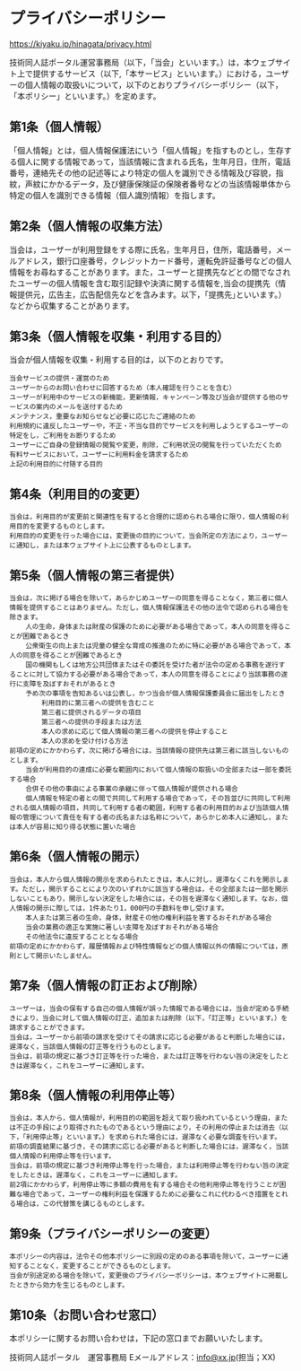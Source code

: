 # プライバシーポリシー

https://kiyaku.jp/hinagata/privacy.html

技術同人誌ポータル運営事務局（以下，「当会」といいます。）は，本ウェブサイト上で提供するサービス（以下,「本サービス」といいます。）における，ユーザーの個人情報の取扱いについて，以下のとおりプライバシーポリシー（以下，「本ポリシー」といいます。）を定めます。

## 第1条（個人情報）

「個人情報」とは，個人情報保護法にいう「個人情報」を指すものとし，生存する個人に関する情報であって，当該情報に含まれる氏名，生年月日，住所，電話番号，連絡先その他の記述等により特定の個人を識別できる情報及び容貌，指紋，声紋にかかるデータ，及び健康保険証の保険者番号などの当該情報単体から特定の個人を識別できる情報（個人識別情報）を指します。

## 第2条（個人情報の収集方法）

当会は，ユーザーが利用登録をする際に氏名，生年月日，住所，電話番号，メールアドレス，銀行口座番号，クレジットカード番号，運転免許証番号などの個人情報をお尋ねすることがあります。また，ユーザーと提携先などとの間でなされたユーザーの個人情報を含む取引記録や決済に関する情報を,当会の提携先（情報提供元，広告主，広告配信先などを含みます。以下，｢提携先｣といいます。）などから収集することがあります。

## 第3条（個人情報を収集・利用する目的）

当会が個人情報を収集・利用する目的は，以下のとおりです。

    当会サービスの提供・運営のため
    ユーザーからのお問い合わせに回答するため（本人確認を行うことを含む）
    ユーザーが利用中のサービスの新機能，更新情報，キャンペーン等及び当会が提供する他のサービスの案内のメールを送付するため
    メンテナンス，重要なお知らせなど必要に応じたご連絡のため
    利用規約に違反したユーザーや，不正・不当な目的でサービスを利用しようとするユーザーの特定をし，ご利用をお断りするため
    ユーザーにご自身の登録情報の閲覧や変更，削除，ご利用状況の閲覧を行っていただくため
    有料サービスにおいて，ユーザーに利用料金を請求するため
    上記の利用目的に付随する目的

## 第4条（利用目的の変更）

    当会は，利用目的が変更前と関連性を有すると合理的に認められる場合に限り，個人情報の利用目的を変更するものとします。
    利用目的の変更を行った場合には，変更後の目的について，当会所定の方法により，ユーザーに通知し，または本ウェブサイト上に公表するものとします。

## 第5条（個人情報の第三者提供）

    当会は，次に掲げる場合を除いて，あらかじめユーザーの同意を得ることなく，第三者に個人情報を提供することはありません。ただし，個人情報保護法その他の法令で認められる場合を除きます。
        人の生命，身体または財産の保護のために必要がある場合であって，本人の同意を得ることが困難であるとき
        公衆衛生の向上または児童の健全な育成の推進のために特に必要がある場合であって，本人の同意を得ることが困難であるとき
        国の機関もしくは地方公共団体またはその委託を受けた者が法令の定める事務を遂行することに対して協力する必要がある場合であって，本人の同意を得ることにより当該事務の遂行に支障を及ぼすおそれがあるとき
        予め次の事項を告知あるいは公表し，かつ当会が個人情報保護委員会に届出をしたとき
            利用目的に第三者への提供を含むこと
            第三者に提供されるデータの項目
            第三者への提供の手段または方法
            本人の求めに応じて個人情報の第三者への提供を停止すること
            本人の求めを受け付ける方法
    前項の定めにかかわらず，次に掲げる場合には，当該情報の提供先は第三者に該当しないものとします。
        当会が利用目的の達成に必要な範囲内において個人情報の取扱いの全部または一部を委託する場合
        合併その他の事由による事業の承継に伴って個人情報が提供される場合
        個人情報を特定の者との間で共同して利用する場合であって，その旨並びに共同して利用される個人情報の項目，共同して利用する者の範囲，利用する者の利用目的および当該個人情報の管理について責任を有する者の氏名または名称について，あらかじめ本人に通知し，または本人が容易に知り得る状態に置いた場合

## 第6条（個人情報の開示）

    当会は，本人から個人情報の開示を求められたときは，本人に対し，遅滞なくこれを開示します。ただし，開示することにより次のいずれかに該当する場合は，その全部または一部を開示しないこともあり，開示しない決定をした場合には，その旨を遅滞なく通知します。なお，個人情報の開示に際しては，1件あたり1，000円の手数料を申し受けます。
        本人または第三者の生命，身体，財産その他の権利利益を害するおそれがある場合
        当会の業務の適正な実施に著しい支障を及ぼすおそれがある場合
        その他法令に違反することとなる場合
    前項の定めにかかわらず，履歴情報および特性情報などの個人情報以外の情報については，原則として開示いたしません。

## 第7条（個人情報の訂正および削除）

    ユーザーは，当会の保有する自己の個人情報が誤った情報である場合には，当会が定める手続きにより，当会に対して個人情報の訂正，追加または削除（以下，「訂正等」といいます。）を請求することができます。
    当会は，ユーザーから前項の請求を受けてその請求に応じる必要があると判断した場合には，遅滞なく，当該個人情報の訂正等を行うものとします。
    当会は，前項の規定に基づき訂正等を行った場合，または訂正等を行わない旨の決定をしたときは遅滞なく，これをユーザーに通知します。

## 第8条（個人情報の利用停止等）

    当会は，本人から，個人情報が，利用目的の範囲を超えて取り扱われているという理由，または不正の手段により取得されたものであるという理由により，その利用の停止または消去（以下，「利用停止等」といいます。）を求められた場合には，遅滞なく必要な調査を行います。
    前項の調査結果に基づき，その請求に応じる必要があると判断した場合には，遅滞なく，当該個人情報の利用停止等を行います。
    当会は，前項の規定に基づき利用停止等を行った場合，または利用停止等を行わない旨の決定をしたときは，遅滞なく，これをユーザーに通知します。
    前2項にかかわらず，利用停止等に多額の費用を有する場合その他利用停止等を行うことが困難な場合であって，ユーザーの権利利益を保護するために必要なこれに代わるべき措置をとれる場合は，この代替策を講じるものとします。

## 第9条（プライバシーポリシーの変更）

    本ポリシーの内容は，法令その他本ポリシーに別段の定めのある事項を除いて，ユーザーに通知することなく，変更することができるものとします。
    当会が別途定める場合を除いて，変更後のプライバシーポリシーは，本ウェブサイトに掲載したときから効力を生じるものとします。

## 第10条（お問い合わせ窓口）

本ポリシーに関するお問い合わせは，下記の窓口までお願いいたします。

技術同人誌ポータル　運営事務局
Eメールアドレス：info@xx.jp(担当；XX)